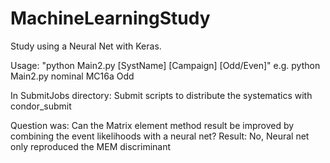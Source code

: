 # MachineLearningStudy

Study using a Neural Net with Keras. 

Usage: "python Main2.py [SystName] [Campaign] [Odd/Even]"
 e.g. python Main2.py nominal MC16a Odd

In SubmitJobs directory: Submit scripts to distribute the systematics with condor_submit

Question was: Can the Matrix element method result be improved by combining the event likelihoods with a neural net?
Result: No, Neural net only reproduced the MEM discriminant 


